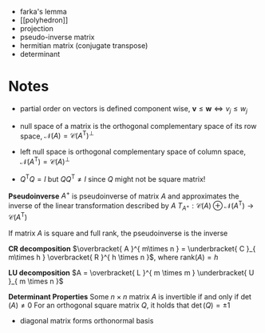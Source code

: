 

- farka's lemma
- [[polyhedron]]
- projection
- pseudo-inverse matrix
- hermitian matrix (conjugate transpose)
- determinant


# Notes

- partial order on vectors is defined component wise, $\mathbf{v} \leq \mathbf{w} \iff v_{j} \leq w_{j}$

- null space of a matrix is the orthogonal complementary space of its row space, $\mathcal{N}(A) = \mathcal{C}(A^{\mathsf{T}})^{\bot}$
- left null space is orthogonal complementary space of column space, $\mathcal{N}(A^{\mathsf{T}}) = \mathcal{C}(A)^{\bot}$


- $Q^{\mathsf{T}}Q = I$ but $QQ^{\mathsf{T}} \neq I$ since $Q$ might not be square matrix!


**Pseudoinverse**
$A^{+}$ is pseudoinverse of matrix $A$ and approximates the inverse of the linear transformation described by $A$ $T_{A^{+}} : \mathcal{C}(A) \oplus \mathcal{N}(A^{\mathsf{T}}) \to \mathcal{C}(A^{\mathsf{T}})$

If matrix $A$ is square and full rank, the pseudoinverse is the inverse


**CR decomposition**
$\overbracket{ A }^{ m\times n } = \underbracket{ C }_{ m\times h } \overbracket{ R }^{ h \times n }$, where $\mathrm{rank}(A) = h$

**LU decomposition**
$A = \overbracket{ L }^{ m \times m } \underbracket{ U }_{ m \times n }$


**Determinant Properties**
Some $n \times n$ matrix $A$ is invertible if and only if $\det(A) \neq 0$
For an orthogonal square matrix $Q$, it holds that $\det(Q) = \pm 1$



- diagonal matrix forms orthonormal basis
